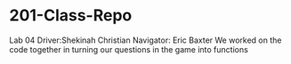 # 201-Class-Repo
Lab 04
Driver:Shekinah Christian
Navigator: Eric Baxter
We worked on the code together in turning our questions in the game into functions 